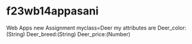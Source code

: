 # f23wb14appasani
Web Apps new Assignment
myclass=Deer my attributes are
Deer_color:(String) 
Deer_breed:(String) 
Deer_price:(Number)
